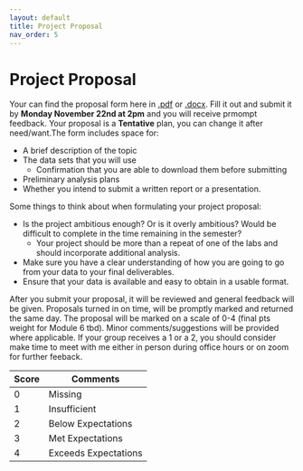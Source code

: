 ```yaml
---
layout: default
title: Project Proposal
nav_order: 5
---
```


# Project Proposal

Your can find the proposal form here in [.pdf](content/Final-Project-Proposal-From.pdf) or [.docx](content/Final-Project-Proposal-Form.docx).  Fill it out and submit it by **Monday November 22nd at 2pm** and you will receive prmompt feedback.  Your proposal is a **Tentative** plan, you can change it after need/want.The form includes space for: 

* A brief description of the topic
* The data sets that you will use
    * Confirmation that you are able to download them before submitting
* Preliminary analysis plans
* Whether you intend to submit a written report or a presentation.


Some things to think about when formulating your project proposal:  

* Is the project ambitious enough? Or is it overly ambitious? Would be difficult to complete in the time remaining in the semester?
	* Your project should be more than a repeat of one of the labs and should incorporate additional analysis.
* Make sure you have a clear understanding of how you are going to go from your data to your final deliverables.
* Ensure that your data is available and easy to obtain in a usable format.

After you submit your proposal, it will be reviewed and general feedback will be given.  Proposals turned in on time, will be promptly marked and returned the same day.  The proposal will be marked on a scale of 0-4 (final pts weight for Module 6 tbd).  Minor comments/suggestions will be provided where applicable.  If your group receives a 1 or a 2, you should consider make time to meet with me either in person during office hours or on zoom for further feeback.


|Score|Comments            |
|-----|--------------------|
| 0   |Missing             |
| 1   |Insufficient        |
| 2   |Below Expectations  |
| 3   |Met Expectations    |
| 4   |Exceeds Expectations| 
